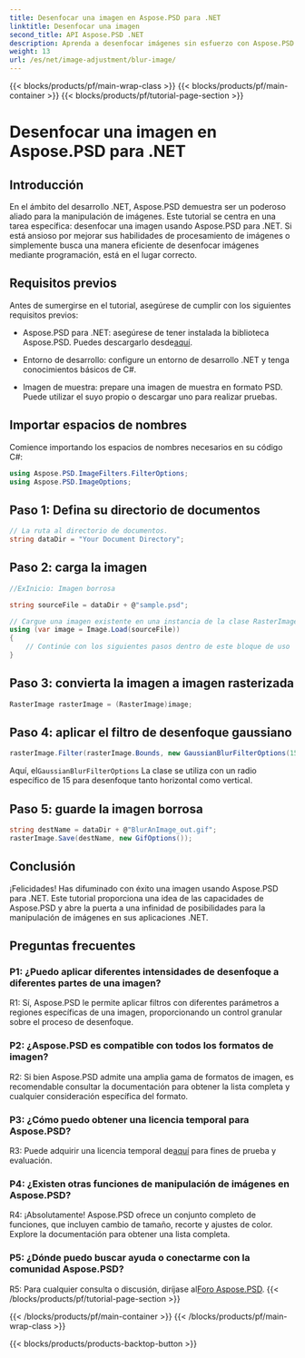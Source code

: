 ```yaml
---
title: Desenfocar una imagen en Aspose.PSD para .NET
linktitle: Desenfocar una imagen
second_title: API Aspose.PSD .NET
description: Aprenda a desenfocar imágenes sin esfuerzo con Aspose.PSD para .NET. Una guía paso a paso para una manipulación perfecta de imágenes en sus proyectos de C#.
weight: 13
url: /es/net/image-adjustment/blur-image/
---
```


{{< blocks/products/pf/main-wrap-class >}}
{{< blocks/products/pf/main-container >}}
{{< blocks/products/pf/tutorial-page-section >}}

# Desenfocar una imagen en Aspose.PSD para .NET

## Introducción

En el ámbito del desarrollo .NET, Aspose.PSD demuestra ser un poderoso aliado para la manipulación de imágenes. Este tutorial se centra en una tarea específica: desenfocar una imagen usando Aspose.PSD para .NET. Si está ansioso por mejorar sus habilidades de procesamiento de imágenes o simplemente busca una manera eficiente de desenfocar imágenes mediante programación, está en el lugar correcto.

## Requisitos previos

Antes de sumergirse en el tutorial, asegúrese de cumplir con los siguientes requisitos previos:

-  Aspose.PSD para .NET: asegúrese de tener instalada la biblioteca Aspose.PSD. Puedes descargarlo desde[aquí](https://releases.aspose.com/psd/net/).

- Entorno de desarrollo: configure un entorno de desarrollo .NET y tenga conocimientos básicos de C#.

- Imagen de muestra: prepare una imagen de muestra en formato PSD. Puede utilizar el suyo propio o descargar uno para realizar pruebas.

## Importar espacios de nombres

Comience importando los espacios de nombres necesarios en su código C#:

```csharp
using Aspose.PSD.ImageFilters.FilterOptions;
using Aspose.PSD.ImageOptions;
```

## Paso 1: Defina su directorio de documentos

```csharp
// La ruta al directorio de documentos.
string dataDir = "Your Document Directory";
```

## Paso 2: carga la imagen

```csharp
//ExInicio: Imagen borrosa

string sourceFile = dataDir + @"sample.psd";

// Cargue una imagen existente en una instancia de la clase RasterImage
using (var image = Image.Load(sourceFile))
{
    // Continúe con los siguientes pasos dentro de este bloque de uso
}
```

## Paso 3: convierta la imagen a imagen rasterizada

```csharp
RasterImage rasterImage = (RasterImage)image;
```

## Paso 4: aplicar el filtro de desenfoque gaussiano

```csharp
rasterImage.Filter(rasterImage.Bounds, new GaussianBlurFilterOptions(15, 15));
```

 Aquí, el`GaussianBlurFilterOptions` La clase se utiliza con un radio específico de 15 para desenfoque tanto horizontal como vertical.

## Paso 5: guarde la imagen borrosa

```csharp
string destName = dataDir + @"BlurAnImage_out.gif";
rasterImage.Save(destName, new GifOptions());
```

## Conclusión

¡Felicidades! Has difuminado con éxito una imagen usando Aspose.PSD para .NET. Este tutorial proporciona una idea de las capacidades de Aspose.PSD y abre la puerta a una infinidad de posibilidades para la manipulación de imágenes en sus aplicaciones .NET.

## Preguntas frecuentes

### P1: ¿Puedo aplicar diferentes intensidades de desenfoque a diferentes partes de una imagen?

R1: Sí, Aspose.PSD le permite aplicar filtros con diferentes parámetros a regiones específicas de una imagen, proporcionando un control granular sobre el proceso de desenfoque.

### P2: ¿Aspose.PSD es compatible con todos los formatos de imagen?

R2: Si bien Aspose.PSD admite una amplia gama de formatos de imagen, es recomendable consultar la documentación para obtener la lista completa y cualquier consideración específica del formato.

### P3: ¿Cómo puedo obtener una licencia temporal para Aspose.PSD?

 R3: Puede adquirir una licencia temporal de[aquí](https://purchase.aspose.com/temporary-license/) para fines de prueba y evaluación.

### P4: ¿Existen otras funciones de manipulación de imágenes en Aspose.PSD?

R4: ¡Absolutamente! Aspose.PSD ofrece un conjunto completo de funciones, que incluyen cambio de tamaño, recorte y ajustes de color. Explore la documentación para obtener una lista completa.

### P5: ¿Dónde puedo buscar ayuda o conectarme con la comunidad Aspose.PSD?

 R5: Para cualquier consulta o discusión, diríjase al[Foro Aspose.PSD](https://forum.aspose.com/c/psd/34).
{{< /blocks/products/pf/tutorial-page-section >}}

{{< /blocks/products/pf/main-container >}}
{{< /blocks/products/pf/main-wrap-class >}}

{{< blocks/products/products-backtop-button >}}
